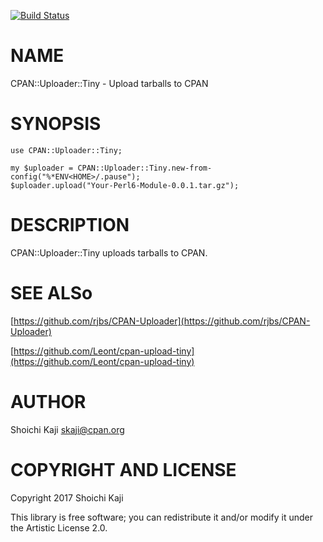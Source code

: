 [![Build Status](https://travis-ci.org/skaji/perl6-CPAN-Uploader-Tiny.svg?branch=master)](https://travis-ci.org/skaji/perl6-CPAN-Uploader-Tiny)

NAME
====

CPAN::Uploader::Tiny - Upload tarballs to CPAN

SYNOPSIS
========

    use CPAN::Uploader::Tiny;

    my $uploader = CPAN::Uploader::Tiny.new-from-config("%*ENV<HOME>/.pause");
    $uploader.upload("Your-Perl6-Module-0.0.1.tar.gz");

DESCRIPTION
===========

CPAN::Uploader::Tiny uploads tarballs to CPAN.

SEE ALSo
========

[https://github.com/rjbs/CPAN-Uploader](https://github.com/rjbs/CPAN-Uploader)

[https://github.com/Leont/cpan-upload-tiny](https://github.com/Leont/cpan-upload-tiny)

AUTHOR
======

Shoichi Kaji <skaji@cpan.org>

COPYRIGHT AND LICENSE
=====================

Copyright 2017 Shoichi Kaji

This library is free software; you can redistribute it and/or modify it under the Artistic License 2.0.
